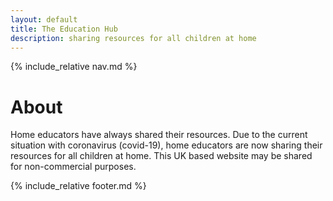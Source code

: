 ```yaml
---
layout: default
title: The Education Hub
description: sharing resources for all children at home
---
```


{% include_relative nav.md %}

# About
Home educators have always shared their resources. Due to the current situation with coronavirus (covid-19), home educators are now sharing their resources for all children at home. This UK based website may be shared for non-commercial purposes.


{% include_relative footer.md %}
